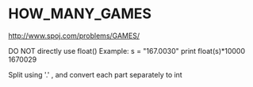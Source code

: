 HOW_MANY_GAMES
======
http://www.spoj.com/problems/GAMES/

DO NOT directly use float()
Example:
s = "167.0030"
print float(s)*10000
1670029

Split using '.' , and convert each part separately to int
